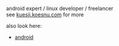 android expert / linux developer / freelancer </br>
see [kuesji.koesnu.com](https://kuesji.koesnu.com) for more

also look here:
- [android](https://github.com/kuesji/kuesji/blob/master/readme-android.md)
